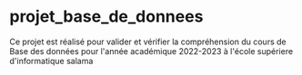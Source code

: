 # projet_base_de_donnees
Ce projet est réalisé pour valider et vérifier la compréhension du cours de Base des données pour l'année académique 2022-2023 à l'école supériere d'informatique salama
